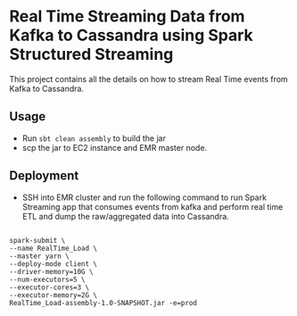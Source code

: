 # Real Time Streaming Data from Kafka to Cassandra using Spark Structured Streaming

This project contains all the details on how to stream Real Time events from Kafka to Cassandra.


## Usage

* Run `sbt clean assembly` to build the jar
* scp the jar to EC2 instance and EMR master node.


## Deployment

* SSH into EMR cluster and run the following command to run Spark Streaming app that consumes events from kafka and perform
real time ETL and dump the raw/aggregated data into Cassandra.

```

spark-submit \
--name RealTime_Load \
--master yarn \
--deploy-mode client \
--driver-memory=10G \
--num-executors=5 \
--executor-cores=3 \
--executor-memory=2G \
RealTime_Load-assembly-1.0-SNAPSHOT.jar -e=prod
```